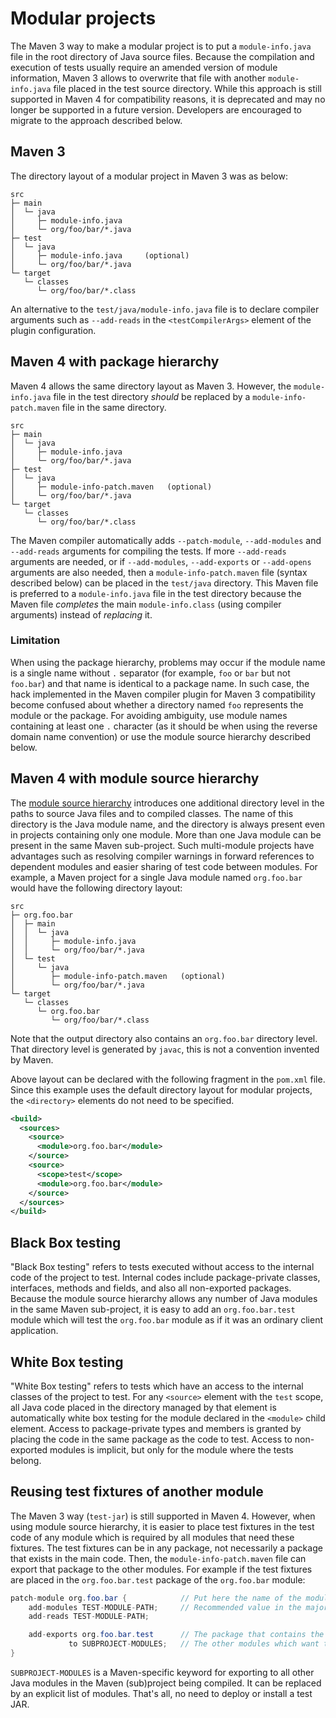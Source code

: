 <!--
Licensed to the Apache Software Foundation (ASF) under one
or more contributor license agreements.  See the NOTICE file
distributed with this work for additional information
regarding copyright ownership.  The ASF licenses this file
to you under the Apache License, Version 2.0 (the
"License"); you may not use this file except in compliance
with the License.  You may obtain a copy of the License at

http://www.apache.org/licenses/LICENSE-2.0

Unless required by applicable law or agreed to in writing,
software distributed under the License is distributed on an
"AS IS" BASIS, WITHOUT WARRANTIES OR CONDITIONS OF ANY
KIND, either express or implied.  See the License for the
specific language governing permissions and limitations
under the License.
-->

# Modular projects

The Maven 3 way to make a modular project is to put a `module-info.java` file in the root directory of Java source files.
Because the compilation and execution of tests usually require an amended version of module information,
Maven 3 allows to overwrite that file with another `module-info.java` file placed in the test source directory.
While this approach is still supported in Maven 4 for compatibility reasons,
it is deprecated and may no longer be supported in a future version.
Developers are encouraged to migrate to the approach described below.


## Maven 3

The directory layout of a modular project in Maven 3 was as below:

```
src
├─ main
│  └─ java
│     ├─ module-info.java
│     └─ org/foo/bar/*.java
├─ test
│  └─ java
│     ├─ module-info.java     (optional)
│     └─ org/foo/bar/*.java
└─ target
   └─ classes
      └─ org/foo/bar/*.class
```

An alternative to the `test/java/module-info.java` file is to declare compiler arguments
such as `--add-reads` in the `<testCompilerArgs>` element of the plugin configuration.


## Maven 4 with package hierarchy

Maven 4 allows the same directory layout as Maven 3.
However, the `module-info.java` file in the test directory *should* be
replaced by a `module-info-patch.maven` file in the same directory.

```
src
├─ main
│  └─ java
│     ├─ module-info.java
│     └─ org/foo/bar/*.java
├─ test
│  └─ java
│     ├─ module-info-patch.maven   (optional)
│     └─ org/foo/bar/*.java
└─ target
   └─ classes
      └─ org/foo/bar/*.class
```

The Maven compiler automatically adds `--patch-module`, `--add-modules` and `--add-reads` arguments for compiling the tests.
If more `--add-reads` arguments are needed, or if `--add-modules`, `--add-exports` or `--add-opens` arguments are also needed,
then a `module-info-patch.maven` file (syntax described below) can be placed in the `test/java` directory.
This Maven file is preferred to a `module-info.java` file in the test directory because the Maven file
*completes* the main `module-info.class` (using compiler arguments) instead of *replacing* it.


### Limitation

When using the package hierarchy, problems may occur if the module name is a single name without `.` separator
(for example, `foo` or `bar` but not `foo.bar`) and that name is identical to a package name.
In such case, the hack implemented in the Maven compiler plugin for Maven 3 compatibility
become confused about whether a directory named `foo` represents the module or the package.
For avoiding ambiguity, use module names containing at least one `.` character
(as it should be when using the reverse domain name convention)
or use the module source hierarchy described below.


## Maven 4 with module source hierarchy

The [module source hierarchy](https://docs.oracle.com/en/java/javase/17/docs/specs/man/javac.html#directory-hierarchies)
introduces one additional directory level in the paths to source Java files and to compiled classes.
The name of this directory is the Java module name,
and the directory is always present even in projects containing only one module.
More than one Java module can be present in the same Maven sub-project.
Such multi-module projects have advantages such as resolving compiler warnings
in forward references to dependent modules and easier sharing of test code between modules.
For example, a Maven project for a single Java module named `org.foo.bar` would have the following directory layout:

```
src
├─ org.foo.bar
│  ├─ main
│  │  └─ java
│  │     ├─ module-info.java
│  │     └─ org/foo/bar/*.java
│  └─ test
│     └─ java
│        ├─ module-info-patch.maven   (optional)
│        └─ org/foo/bar/*.java
└─ target
   └─ classes
      └─ org.foo.bar
         └─ org/foo/bar/*.class
```

Note that the output directory also contains an `org.foo.bar` directory level.
That directory level is generated by `javac`, this is not a convention invented by Maven.

Above layout can be declared with the following fragment in the `pom.xml` file.
Since this example uses the default directory layout for modular projects,
the `<directory>` elements do not need to be specified.

```xml
<build>
  <sources>
    <source>
      <module>org.foo.bar</module>
    </source>
    <source>
      <scope>test</scope>
      <module>org.foo.bar</module>
    </source>
  </sources>
</build>
```

## Black Box testing

"Black Box testing" refers to tests executed without access to the internal code of the project to test.
Internal codes include package-private classes, interfaces, methods and fields, and also all non-exported packages.
Because the module source hierarchy allows any number of Java modules in the same Maven sub-project,
it is easy to add an `org.foo.bar.test` module which will test the `org.foo.bar` module as if it was
an ordinary client application.


## White Box testing

"White Box testing" refers to tests which have an access to the internal classes of the project to test.
For any `<source>` element with the `test` scope, all Java code placed in the directory managed by that
element is automatically white box testing for the module declared in the `<module>` child element.
Access to package-private types and members is granted by placing the code in the same package as the code to test.
Access to non-exported modules is implicit, but only for the module where the tests belong.


## Reusing test fixtures of another module

The Maven 3 way (`test-jar`) is still supported in Maven 4.
However, when using module source hierarchy, it is easier to place test fixtures
in the test code of any module which is required by all modules that need these fixtures.
The test fixtures can be in any package, not necessarily a package that exists in the main code.
Then, the `module-info-patch.maven` file can export that package to the other modules.
For example if the test fixtures are placed in the `org.foo.bar.test` package of the `org.foo.bar` module:

```java
patch-module org.foo.bar {            // Put here the name of the module to patch.
    add-modules TEST-MODULE-PATH;     // Recommended value in the majority of cases.
    add-reads TEST-MODULE-PATH;

    add-exports org.foo.bar.test      // The package that contains the test fixtures.
             to SUBPROJECT-MODULES;   // The other modules which want to use those test fixtures.
}
```

`SUBPROJECT-MODULES` is a Maven-specific keyword for exporting to all other Java modules
in the Maven (sub)project being compiled. It can be replaced by an explicit list of modules.
That's all, no need to deploy or install a test JAR.
